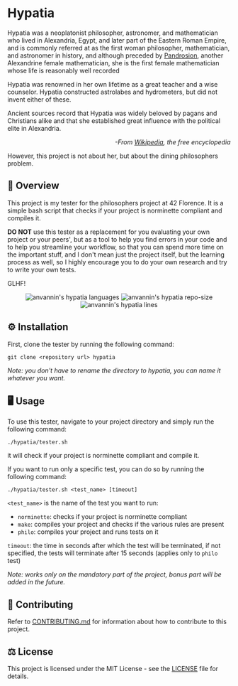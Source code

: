 # Hypatia

Hypatia was a neoplatonist philosopher, astronomer, and mathematician who lived in Alexandria, Egypt, and later part of the Eastern Roman Empire, and is commonly referred at as the first woman philosopher, mathematician, and astronomer in history, and although preceded by [Pandrosion](https://en.wikipedia.org/wiki/Pandrosion), another Alexandrine female mathematician, she is the first female mathematician whose life is reasonably well recorded

Hypatia was renowned in her own lifetime as a great teacher and a wise counselor.
Hypatia constructed astrolabes and hydrometers, but did not invent either of these.

Ancient sources record that Hypatia was widely beloved by pagans and Christians alike and that she established great influence with the political elite in Alexandria.

<p style="font-style: italic; text-align: right">
-From <a href="https://en.wikipedia.org/wiki/Hypatia">Wikipedia</a>, the free encyclopedia
</p>

However, this project is not about her, but about the dining philosophers problem.

## 📖 Overview

This project is my tester for the philosophers project at 42 Florence. It is a simple bash script that checks if your project is norminette compliant and compiles it.

__DO NOT__ use this tester as a replacement for you evaluating your own project or your peers', but as a tool to help you find errors in your code and to help you streamline your workflow, so that you can spend more time on the important stuff, and I don't mean just the project itself, but the learning process as well, so I highly encourage you to do your own research and try to write your own tests.

GLHF!

<p align="center">
	<img alt="anvannin's hypatia languages" src="https://img.shields.io/github/languages/top/star-child-0/Hypatia-philosopher-tester?color=red">
	<img alt="anvannin's hypatia repo-size" src="https://img.shields.io/github/repo-size/star-child-0/Hypatia-philosopher-tester?color=green">
	<img alt="anvannin's hypatia lines" src="https://img.shields.io/tokei/lines/github.com/star-child-0/Hypatia-philosopher-tester?color=blue">
</p>

## ⚙️ Installation

First, clone the tester by running the following command:
```
git clone <repository url> hypatia
```
_Note: you don't have to rename the directory to hypatia, you can name it whatever you want._

## 🖥️ Usage

To use this tester, navigate to your project directory and simply run the following command:
```
./hypatia/tester.sh
```
it will check if your project is norminette compliant and compile it.

If you want to run only a specific test, you can do so by running the following command:
```
./hypatia/tester.sh <test_name> [timeout]
```
`<test_name>` is the name of the test you want to run:
- `norminette`: checks if your project is norminette compliant
- `make`: compiles your project and checks if the various rules are present
- `philo`: compiles your project and runs tests on it

`timeout`: the time in seconds after which the test will be terminated, if not specified, the tests will terminate after 15 seconds (applies only to `philo` test)

_Note: works only on the mandatory part of the project, bonus part will be added in the future._

## 🤝 Contributing

Refer to [CONTRIBUTING.md](CONTRIBUTING.md) for information about how to contribute to this project.

## ⚖️ License

This project is licensed under the MIT License - see the [LICENSE](LICENSE) file for details.

